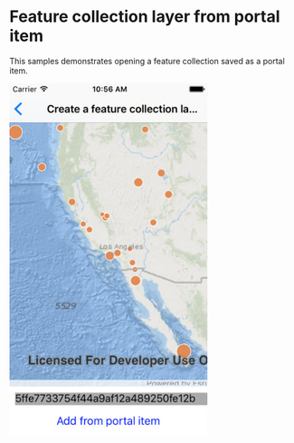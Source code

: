 # Feature collection layer from portal item

This samples demonstrates opening a feature collection saved as a portal item.

<img src="FeatureCollectionLayerFromPortal.jpg" width="350"/>



